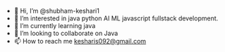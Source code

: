 - 👋 Hi, I’m @shubham-keshari1
- 👀 I’m interested in java python AI ML javascript fullstack development.
- 🌱 I’m currently learning java
- 💞️ I’m looking to collaborate on Java
- 📫 How to reach me kesharis092@gmail.com

<!---
shubham-keshari1/shubham-keshari1 is a ✨ special ✨ repository because its `README.md` (this file) appears on your GitHub profile.
You can click the Preview link to take a look at your changes.
--->

